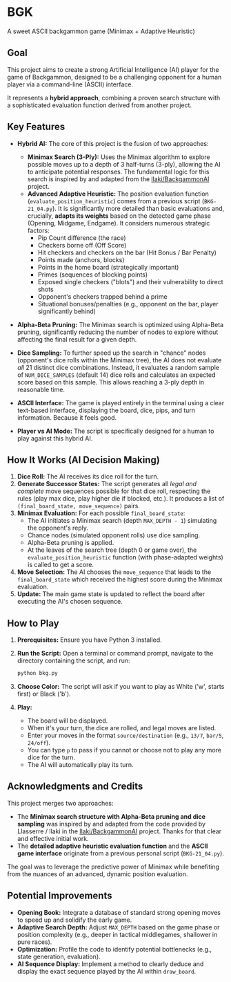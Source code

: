 # BGK
A sweet ASCII backgammon game (Minimax + Adaptive Heuristic)

## Goal

This project aims to create a strong Artificial Intelligence (AI) player for the game of Backgammon, designed to be a challenging opponent for a human player via a command-line (ASCII) interface.

It represents a **hybrid approach**, combining a proven search structure with a sophisticated evaluation function derived from another project.

## Key Features

*   **Hybrid AI:** The core of this project is the fusion of two approaches:
    *   **Minimax Search (3-Ply):** Uses the Minimax algorithm to explore possible moves up to a depth of 3 half-turns (3-ply), allowing the AI to anticipate potential responses. The fundamental logic for this search is inspired by and adapted from the [llaki/BackgammonAI](https://github.com/llaki/BackgammonAI/tree/master) project.
    *   **Advanced Adaptive Heuristic:** The position evaluation function (`evaluate_position_heuristic`) comes from a previous script (`BKG-21_04.py`). It is significantly more detailed than basic evaluations and, crucially, **adapts its weights** based on the detected game phase (Opening, Midgame, Endgame). It considers numerous strategic factors:
        *   Pip Count difference (the race)
        *   Checkers borne off (Off Score)
        *   Hit checkers and checkers on the bar (Hit Bonus / Bar Penalty)
        *   Points made (anchors, blocks)
        *   Points in the home board (strategically important)
        *   Primes (sequences of blocking points)
        *   Exposed single checkers ("blots") and their vulnerability to direct shots
        *   Opponent's checkers trapped behind a prime
        *   Situational bonuses/penalties (e.g., opponent on the bar, player significantly behind)

*   **Alpha-Beta Pruning:** The Minimax search is optimized using Alpha-Beta pruning, significantly reducing the number of nodes to explore without affecting the final result for a given depth.

*   **Dice Sampling:** To further speed up the search in "chance" nodes (opponent's dice rolls within the Minimax tree), the AI does not evaluate *all* 21 distinct dice combinations. Instead, it evaluates a random sample of `NUM_DICE_SAMPLES` (default 14) dice rolls and calculates an expected score based on this sample. This allows reaching a 3-ply depth in reasonable time.

*   **ASCII Interface:** The game is played entirely in the terminal using a clear text-based interface, displaying the board, dice, pips, and turn information. Because it feels good.

*   **Player vs AI Mode:** The script is specifically designed for a human to play against this hybrid AI.

## How It Works (AI Decision Making)

1.  **Dice Roll:** The AI receives its dice roll for the turn.
2.  **Generate Successor States:** The script generates all *legal and complete* move sequences possible for that dice roll, respecting the rules (play max dice, play higher die if blocked, etc.). It produces a list of `(final_board_state, move_sequence)` pairs.
3.  **Minimax Evaluation:** For each possible `final_board_state`:
    *   The AI initiates a Minimax search (depth `MAX_DEPTH - 1`) simulating the opponent's reply.
    *   Chance nodes (simulated opponent rolls) use dice sampling.
    *   Alpha-Beta pruning is applied.
    *   At the leaves of the search tree (depth 0 or game over), the `evaluate_position_heuristic` function (with phase-adapted weights) is called to get a score.
4.  **Move Selection:** The AI chooses the `move_sequence` that leads to the `final_board_state` which received the highest score during the Minimax evaluation.
5.  **Update:** The main game state is updated to reflect the board after executing the AI's chosen sequence.

## How to Play

1.  **Prerequisites:** Ensure you have Python 3 installed.
2.  **Run the Script:** Open a terminal or command prompt, navigate to the directory containing the script, and run:
    ```bash
    python bkg.py
    ```

3.  **Choose Color:** The script will ask if you want to play as White ('w', starts first) or Black ('b').
4.  **Play:**
    *   The board will be displayed.
    *   When it's your turn, the dice are rolled, and legal moves are listed.
    *   Enter your moves in the format `source/destination` (e.g., `13/7`, `bar/5`, `24/off`).
    *   You can type `p` to pass if you cannot or choose not to play any more dice for the turn.
    *   The AI will automatically play its turn.

## Acknowledgments and Credits

This project merges two approaches:

*   The **Minimax search structure with Alpha-Beta pruning and dice sampling** was inspired by and adapted from the code provided by Llasserre / llaki in the [llaki/BackgammonAI](https://github.com/llaki/BackgammonAI/tree/master) project. Thanks for that clear and effective initial work.
*   The **detailed adaptive heuristic evaluation function** and the **ASCII game interface** originate from a previous personal script (`BKG-21_04.py`).

The goal was to leverage the predictive power of Minimax while benefiting from the nuances of an advanced, dynamic position evaluation.

## Potential Improvements

*   **Opening Book:** Integrate a database of standard strong opening moves to speed up and solidify the early game.
*   **Adaptive Search Depth:** Adjust `MAX_DEPTH` based on the game phase or position complexity (e.g., deeper in tactical middlegames, shallower in pure races).
*   **Optimization:** Profile the code to identify potential bottlenecks (e.g., state generation, evaluation).
*   **AI Sequence Display:** Implement a method to clearly deduce and display the exact sequence played by the AI within `draw_board`.

